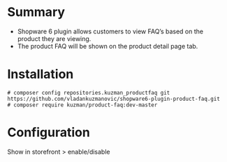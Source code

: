 # Summary
- Shopware 6 plugin allows customers to view FAQ’s based on the product they are viewing.  
- The product FAQ will be shown on the product detail page tab.


# Installation
   ```
  # composer config repositories.kuzman_productfaq git https://github.com/vladankuzmanovic/shopware6-plugin-product-faq.git
  # composer require kuzman/product-faq:dev-master
  ```
  
# Configuration
Show in storefront > enable/disable
